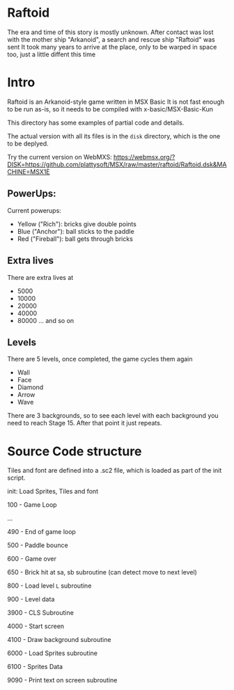 # Raftoid

The era and time of this story is mostly unknown.
After contact was lost with the mother ship "Arkanoid", a search and rescue ship "Raftoid" was sent
It took many years to arrive at the place, only to be warped in space too, just a little diffent this time

# Intro

Raftoid is an Arkanoid-style game written in MSX Basic
It is not fast enough to be run as-is, so it needs to be compiled with x-basic/MSX-Basic-Kun

This directory has some examples of partial code and details.

The actual version with all its files is in the `disk` directory, which is the one to be deplyed.

Try the current version on WebMXS: https://webmsx.org/?DISK=https://github.com/plattysoft/MSX/raw/master/raftoid/Raftoid.dsk&MACHINE=MSX1E


## PowerUps:

Current powerups:

* Yellow ("Rich"): bricks give double points
* Blue ("Anchor"): ball sticks to the paddle
* Red ("Fireball"): ball gets through bricks

## Extra lives

There are extra lives at
* 5000
* 10000
* 20000
* 40000
* 80000
... and so on

## Levels

There are 5 levels, once completed, the game cycles them again

* Wall
* Face
* Diamond
* Arrow
* Wave

There are 3 backgrounds, so to see each level with each background you need to reach Stage 15. After that point it just repeats.

# Source Code structure

Tiles and font are defined into a .sc2 file, which is loaded as part of the init script.


init: Load Sprites, Tiles and font

100 - Game Loop

...

490 - End of game loop

500 - Paddle bounce

600 - Game over

650 - Brick hit at sa, sb subroutine (can detect move to next level)

800 - Load level `L` subroutine

900 - Level data

3900 - CLS Subroutine

4000 - Start screen

4100 - Draw background subroutine

6000 - Load Sprites subroutine

6100 - Sprites Data

9090 - Print text on screen subroutine
